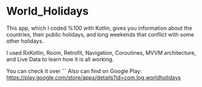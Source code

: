# World_Holidays

This app, which I coded %100 with Kotlin, gives you information about the countries, their public holidays, and long weekends that conflict with some other holidays. 

I used RxKotlin, Room, Retrofit, Navigation, Coroutines, MVVM architecture, and Live Data to learn how it is all working.

You can check it over ˆˆ
Also can find on Google Play: https://play.google.com/store/apps/details?id=com.log.worldholidays
